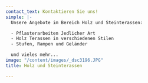 ```yaml
---
contact_text: Kontaktieren Sie uns!
simple: |-
  Unsere Angebote im Bereich Holz und Steinterassen:

  - Pflasterarbeiten Jedlicher Art
  - Holz Terassen in verschiedenen Stilen
  - Stufen, Rampen und Geländer

  und vieles mehr...
image: "/content/images/_dsc3196.JPG"
title: Holz und Steinterassen

---
```

